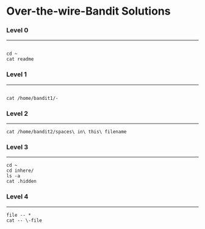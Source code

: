 # Over-the-wire-Bandit Solutions

### Level 0
-----
```

cd ~ 
cat readme 

```

### Level 1
------
```

cat /home/bandit1/-

```

### Level 2
----
```
cat /home/bandit2/spaces\ in\ this\ filename
```


### Level 3
----
```
cd ~
cd inhere/
ls -a
cat .hidden
```
### Level 4
----
```
file -- *
cat -- \-file
```
